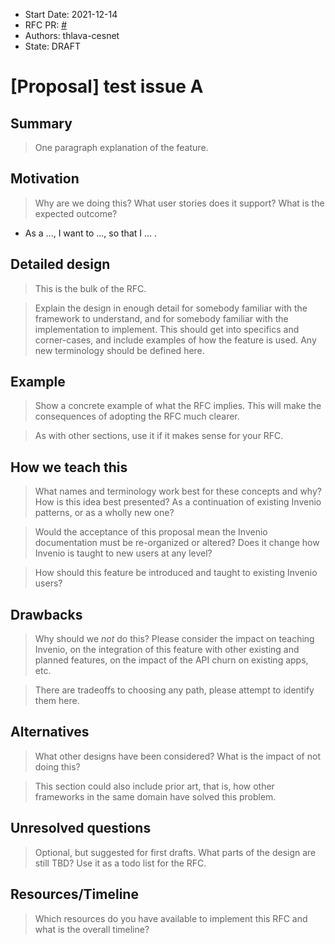 - Start Date: 2021-12-14
- RFC PR: [#<PR>](https://github.com/thlava-cesnet/test1/pull/<PR>)
- Authors: thlava-cesnet
- State: DRAFT

# [Proposal] test issue A

## Summary

> One paragraph explanation of the feature.

## Motivation

> Why are we doing this? What user stories does it support? What is the expected outcome?

- As a ..., I want to ..., so that I ... .

## Detailed design

> This is the bulk of the RFC.

> Explain the design in enough detail for somebody familiar with the framework to understand, and for somebody familiar with the implementation to implement. This should get into specifics and corner-cases, and include examples of how the feature is used. Any new terminology should be defined here.

## Example

> Show a concrete example of what the RFC implies. This will make the consequences of adopting the RFC much clearer.

> As with other sections, use it if it makes sense for your RFC.

## How we teach this

> What names and terminology work best for these concepts and why? How is this idea best presented? As a continuation of existing Invenio patterns, or as a wholly new one?

> Would the acceptance of this proposal mean the Invenio documentation must be re-organized or altered? Does it change how Invenio is taught to new users at any level?

> How should this feature be introduced and taught to existing Invenio users?

## Drawbacks

> Why should we *not* do this? Please consider the impact on teaching Invenio, on the integration of this feature with other existing and planned features, on the impact of the API churn on existing apps, etc.

> There are tradeoffs to choosing any path, please attempt to identify them here.

## Alternatives

> What other designs have been considered? What is the impact of not doing this?

> This section could also include prior art, that is, how other frameworks in the same domain have solved this problem.

## Unresolved questions

> Optional, but suggested for first drafts. What parts of the design are still TBD? Use it as a todo list for the RFC.

## Resources/Timeline

> Which resources do you have available to implement this RFC and what is the overall timeline?